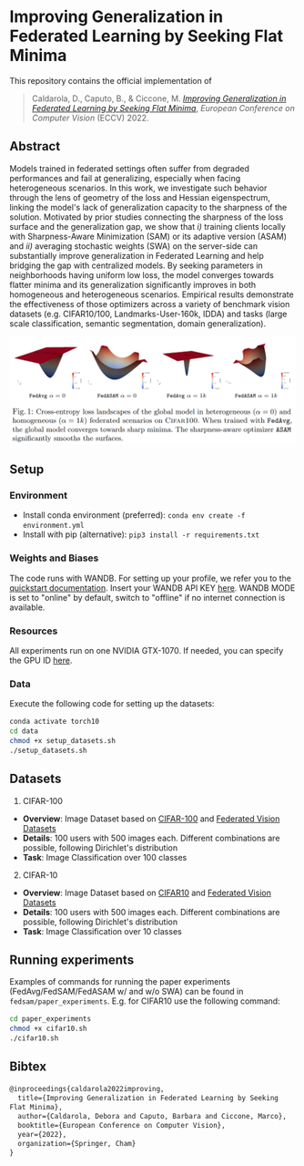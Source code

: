 # Improving Generalization in Federated Learning by Seeking Flat Minima

This repository contains the official implementation of
> Caldarola, D., Caputo, B., & Ciccone, M. [_Improving Generalization in Federated Learning by Seeking Flat Minima_](https://arxiv.org/abs/2203.11834), _European Conference on Computer Vision_ (ECCV) 2022.

## Abstract
Models trained in federated settings often suffer from degraded performances and fail at generalizing, especially
when facing heterogeneous scenarios. In this work, we investigate such behavior through the lens of geometry of the loss
and Hessian eigenspectrum, linking the model's lack of generalization capacity to the sharpness of the solution.
Motivated by prior studies connecting the sharpness of the loss surface and the generalization gap, we show that _i)_
training clients locally with Sharpness-Aware Minimization (SAM) or its adaptive version (ASAM) and _ii)_
averaging stochastic weights (SWA) on the server-side can substantially improve generalization in Federated Learning
and help bridging the gap with centralized models.
By seeking parameters in neighborhoods having uniform low loss, the model converges towards flatter minima and its
generalization significantly improves in both homogeneous and heterogeneous scenarios. Empirical results demonstrate the
effectiveness of those optimizers across a variety of benchmark vision datasets (e.g. CIFAR10/100, Landmarks-User-160k,
IDDA) and tasks (large scale classification, semantic segmentation, domain generalization).

<p align="center">
 <img src="loss_landscapes/loss_landscapes_fig1.png">
</p>


## Setup
### Environment
- Install conda environment (preferred): ```conda env create -f environment.yml```
- Install with pip (alternative): ```pip3 install -r requirements.txt```

### Weights and Biases
The code runs with WANDB. For setting up your profile, we refer you to the [quickstart documentation](https://docs.wandb.ai/quickstart). Insert your WANDB API KEY [here](https://github.com/debcaldarola/fedsam/blob/master/models/main.py#L24). WANDB MODE is set to "online" by default, switch to "offline" if no internet connection is available.

### Resources
All experiments run on one NVIDIA GTX-1070. If needed, you can specify the GPU ID [here](https://github.com/debcaldarola/fedsam/blob/master/models/main.py#L8).

### Data
Execute the following code for setting up the datasets:
```bash
conda activate torch10
cd data
chmod +x setup_datasets.sh
./setup_datasets.sh
```

## Datasets

1. CIFAR-100
  * **Overview**: Image Dataset based on [CIFAR-100](https://www.cs.toronto.edu/~kriz/cifar.html) and [Federated Vision Datasets](https://github.com/google-research/google-research/tree/master/federated_vision_datasets)
  * **Details**: 100 users with 500 images each. Different combinations are possible, following Dirichlet's distribution
  * **Task**: Image Classification over 100 classes

2. CIFAR-10
  * **Overview**: Image Dataset based on [CIFAR10](https://www.cs.toronto.edu/~kriz/cifar.html) and [Federated Vision Datasets](https://github.com/google-research/google-research/tree/master/federated_vision_datasets)
  * **Details**: 100 users with 500 images each. Different combinations are possible, following Dirichlet's distribution
  * **Task**: Image Classification over 10 classes


## Running experiments
Examples of commands for running the paper experiments (FedAvg/FedSAM/FedASAM w/ and w/o SWA) can be found in ```fedsam/paper_experiments```.
E.g. for CIFAR10 use the following command:
```bash
cd paper_experiments
chmod +x cifar10.sh
./cifar10.sh
```

## Bibtex
```text
@inproceedings{caldarola2022improving,
  title={Improving Generalization in Federated Learning by Seeking Flat Minima},
  author={Caldarola, Debora and Caputo, Barbara and Ciccone, Marco},
  booktitle={European Conference on Computer Vision},
  year={2022},
  organization={Springer, Cham}
}
```
